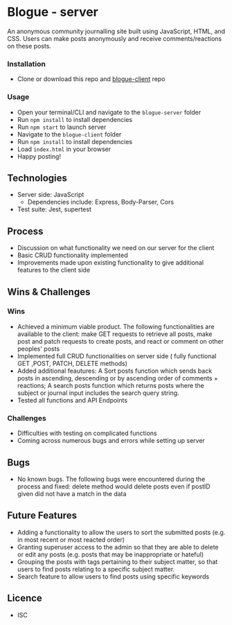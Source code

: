 # Blogue - server

An anonymous community journalling site built using JavaScript, HTML, and CSS.
Users can make posts anonymously and receive comments/reactions on these posts.

### Installation

-   Clone or download this repo and [blogue-client](https://github.com/roselynle/blogue-client) repo

### Usage

-   Open your terminal/CLI and navigate to the `blogue-server` folder
-   Run `npm install` to install dependencies
-   Run `npm start` to launch server
-   Navigate to the `blogue-client` folder
-   Run `npm install` to install dependencies
-   Load `index.html` in your browser
-   Happy posting!

## Technologies

-   Server side: JavaScript
    -   Dependencies include: Express, Body-Parser, Cors
-   Test suite: Jest, supertest

## Process

-   Discussion on what functionality we need on our server for the client
-   Basic CRUD functionality implemented
-   Improvements made upon existing functionality to give additional features to the client side

## Wins & Challenges

### Wins

-   Achieved a minimum viable product. The following functionalities are available to the client: make GET requests to retrieve all posts, make post and patch requests to create posts, and react or comment on other peoples' posts
-   Implemented full CRUD functionalities on server side ( fully functional GET ,POST, PATCH, DELETE methods)
-   Added additional feautures: A Sort posts function which sends back posts in ascending, descending or by ascending order of comments + reactions;
    A search posts function which returns posts where the subject or journal input includes the search query string. 
-   Tested all functions and API Endpoints

### Challenges

-   Difficulties with testing on complicated functions
-   Coming across numerous bugs and errors while setting up server 

## Bugs
-   No known bugs. The following bugs were encountered during the process and fixed: delete method would delete posts even if postID given did not have a match in the data

## Future Features

-   Adding a functionality to allow the users to sort the submitted posts (e.g. in most recent or most reacted order)
-   Granting superuser access to the admin so that they are able to delete or edit any posts (e.g. posts that may be inappropriate or hateful)
-   Grouping the posts with tags pertaining to their subject matter, so that users to find posts relating to a specific subject matter.
-   Search feature to allow users to find posts using specific keywords

## Licence

-   ISC
